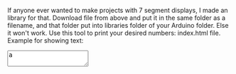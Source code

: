 If anyone ever wanted to make projects with 7 segment displays, I made an library for that.
Download file from above and put it in the same folder as a filename, and that folder put into libraries folder of your Arduino folder. Else it won't work.
Use this tool to print your desired numbers: index.html file.
Example for showing text:
<textarea>a</textarea>
